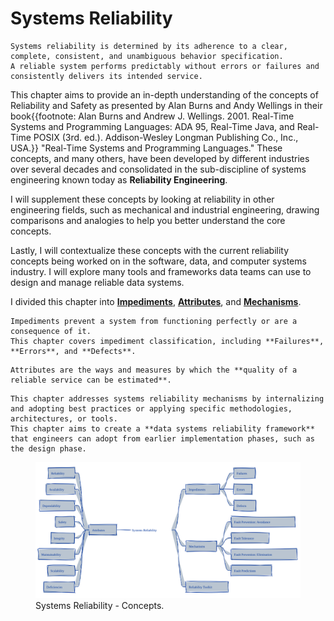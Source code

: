 # Systems Reliability

```admonish tip title="Defining Systems Reliability"
Systems reliability is determined by its adherence to a clear, complete, consistent, and unambiguous behavior specification.
A reliable system performs predictably without errors or failures and consistently delivers its intended service.
```

This chapter aims to provide an in-depth understanding of the concepts of Reliability and Safety as presented by Alan Burns and Andy Wellings in their book{{footnote: Alan Burns and Andrew J. Wellings. 2001. Real-Time Systems and Programming Languages: ADA 95, Real-Time Java, and Real-Time POSIX (3rd. ed.). Addison-Wesley Longman Publishing Co., Inc., USA.}} "Real-Time Systems and Programming Languages."
These concepts, and many others, have been developed by different industries over several decades and consolidated in the sub-discipline of systems engineering known today as **Reliability Engineering**.

I will supplement these concepts by looking at reliability in other engineering fields, such as mechanical and industrial engineering, drawing comparisons and analogies to help you better understand the core concepts.

Lastly, I will contextualize these concepts with the current reliability concepts being worked on in the software, data, and computer systems industry.
I will explore many tools and frameworks data teams can use to design and manage reliable data systems.

I divided this chapter into [**Impediments**](./systems-reliability/impediments.md), [**Attributes**](./systems-reliability/attributes.md), and [**Mechanisms**](./systems-reliability/mechanisms.md).

```admonish tldr title="Impediments"
Impediments prevent a system from functioning perfectly or are a consequence of it.
This chapter covers impediment classification, including **Failures**, **Errors**, and **Defects**.
```

```admonish tldr title="Attributes"
Attributes are the ways and measures by which the **quality of a reliable service can be estimated**.
```

```admonish tldr title="Mechanisms"
This chapter addresses systems reliability mechanisms by internalizing and adopting best practices or applying specific methodologies, architectures, or tools.
This chapter aims to create a **data systems reliability framework** that engineers can adopt from earlier implementation phases, such as the design phase.
```

<p align="center">
  <figure>
    <img src="../assets/concepts/systems-reliability/concept_v1.svg" alt="Systems Reliability - Concepts">
    <figcaption>Systems Reliability - Concepts.</figcaption>
  </figure>
</p>
